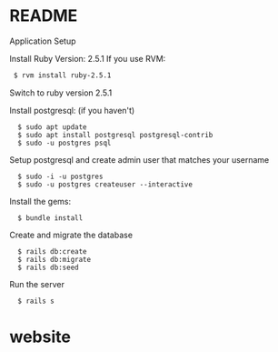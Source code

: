 # README

Application Setup 
 
Install Ruby Version: 2.5.1
If you use RVM: 
```bash
 $ rvm install ruby-2.5.1
```
Switch to ruby version 2.5.1

Install postgresql: (if you haven't) 
```console
  $ sudo apt update
  $ sudo apt install postgresql postgresql-contrib
  $ sudo -u postgres psql
```
Setup postgresql and create admin user that matches your username
```console
  $ sudo -i -u postgres
  $ sudo -u postgres createuser --interactive
```
Install the gems:
```console
  $ bundle install 
```
Create and migrate the database
```console
  $ rails db:create 
  $ rails db:migrate
  $ rails db:seed
```
Run the server
```console
  $ rails s  
```
# website
